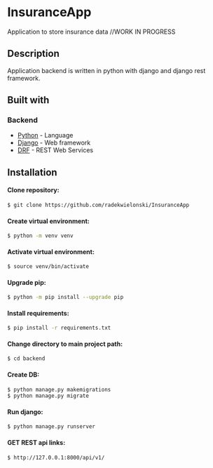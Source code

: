 # InsuranceApp

Application to store insurance data //WORK IN PROGRESS

## Description

Application backend is written in python with django and django rest framework.

## Built with

### Backend

- [Python](https://www.python.org/) - Language
- [Django](https://www.djangoproject.com/) - Web framework
- [DRF](https://www.django-rest-framework.org/) - REST Web Services

## Installation

#### Clone repository:

```sh
$ git clone https://github.com/radekwielonski/InsuranceApp
```

#### Create virtual environment:

```sh
$ python -m venv venv
```

#### Activate virtual environment:

```sh
$ source venv/bin/activate
```

#### Upgrade pip:

```sh
$ python -m pip install --upgrade pip
```

#### Install requirements:

```sh
$ pip install -r requirements.txt
```

#### Change directory to main project path:

```sh
$ cd backend
```

#### Create DB:

```sh
$ python manage.py makemigrations
$ python manage.py migrate
```

#### Run django:

```sh
$ python manage.py runserver
```

#### GET REST api links:

```sh
$ http://127.0.0.1:8000/api/v1/
```
